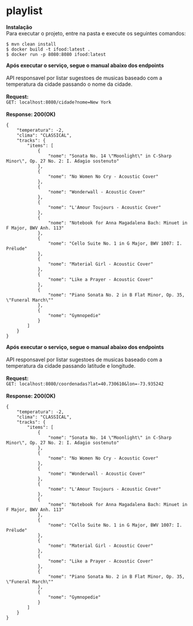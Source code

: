 # playlist

**Instalação**
<br />
Para executar o projeto, entre na pasta e execute os seguintes comandos:
<br />
```
$ mvn clean install
$ docker build -t ifood:latest .
$ docker run -p 8080:8080 ifood:latest
```

**Após executar o serviço, segue o manual abaixo dos endpoints**
<br />
<br />
API responsavel por listar sugestoes de musicas baseado com a temperatura da cidade passando o nome da cidade.
<br />
<br />
**Request:**
<br />
`GET: localhost:8080/cidade?nome=New York`
<br />
<br />
**Response: 200(OK)**
<br />
```
{
    "temperatura": -2,
    "clima": "CLASSICAL",
    "tracks": {
        "items": [
            {
                "nome": "Sonata No. 14 \"Moonlight\" in C-Sharp Minor\", Op. 27 No. 2: I. Adagio sostenuto"
            },
            {
                "nome": "No Women No Cry - Acoustic Cover"
            },
            {
                "nome": "Wonderwall - Acoustic Cover"
            },
            {
                "nome": "L'Amour Toujours - Acoustic Cover"
            },
            {
                "nome": "Notebook for Anna Magadalena Bach: Minuet in F Major, BWV Anh. 113"
            },
            {
                "nome": "Cello Suite No. 1 in G Major, BWV 1007: I. Prélude"
            },
            {
                "nome": "Material Girl - Acoustic Cover"
            },
            {
                "nome": "Like a Prayer - Acoustic Cover"
            },
            {
                "nome": "Piano Sonata No. 2 in B Flat Minor, Op. 35, \"Funeral March\""
            },
            {
                "nome": "Gymnopedie"
            }
        ]
    }
}
```


**Após executar o serviço, segue o manual abaixo dos endpoints**
<br />
<br />
API responsavel por listar sugestoes de musicas baseado com a temperatura da cidade passando latitude e longitude.
<br />
<br />
**Request:**
<br />
`GET: localhost:8080/coordenadas?lat=40.730610&lon=-73.935242`
<br />
<br />
**Response: 200(OK)**
<br />
```
{
    "temperatura": -2,
    "clima": "CLASSICAL",
    "tracks": {
        "items": [
            {
                "nome": "Sonata No. 14 \"Moonlight\" in C-Sharp Minor\", Op. 27 No. 2: I. Adagio sostenuto"
            },
            {
                "nome": "No Women No Cry - Acoustic Cover"
            },
            {
                "nome": "Wonderwall - Acoustic Cover"
            },
            {
                "nome": "L'Amour Toujours - Acoustic Cover"
            },
            {
                "nome": "Notebook for Anna Magadalena Bach: Minuet in F Major, BWV Anh. 113"
            },
            {
                "nome": "Cello Suite No. 1 in G Major, BWV 1007: I. Prélude"
            },
            {
                "nome": "Material Girl - Acoustic Cover"
            },
            {
                "nome": "Like a Prayer - Acoustic Cover"
            },
            {
                "nome": "Piano Sonata No. 2 in B Flat Minor, Op. 35, \"Funeral March\""
            },
            {
                "nome": "Gymnopedie"
            }
        ]
    }
}
```
